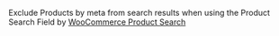 Exclude Products by meta from search results when using the Product Search Field by <a href=https://woo.com/products/woocommerce-product-search/>WooCommerce Product Search</a>
